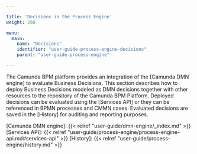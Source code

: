 ```yaml
---

title: 'Decisions in the Process Engine'
weight: 260

menu:
  main:
    name: "Decisions"
    identifier: "user-guide-process-engine-decisions"
    parent: "user-guide-process-engine"

---
```


The Camunda BPM platform provides an integration of the [Camunda DMN engine] to
evaluate Business Decisions. This section describes how to deploy Business
Decisions modeled as DMN decisions together with other resources to the
repository of the Camunda BPM Platform. Deployed decisions can be evaluated
using the [Services API] or they can be referenced in BPMN processes and CMMN
cases. Evaluated decisions are saved in the [History] for auditing and reporting purposes.

[Camunda DMN engine]: {{< relref "user-guide/dmn-engine/_index.md" >}}
[Services API]: {{< relref "user-guide/process-engine/process-engine-api.md#services-api" >}}
[History]: {{< relref "user-guide/process-engine/history.md" >}}
